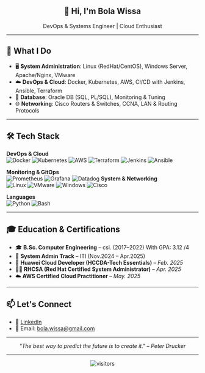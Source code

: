<h2 align="center">👋 Hi, I'm Bola Wissa</h2>
<p align="center">DevOps & Systems Engineer | Cloud Enthusiast </p>

---

## 💼 What I Do

- 🖥️ **System Administration**: Linux (RedHat/CentOS), Windows Server, Apache/Nginx, VMware  
- ☁️ **DevOps & Cloud**: Docker, Kubernetes, AWS, CI/CD with Jenkins, Ansible, Terraform  
- 🧠 **Database**: Oracle DB (SQL, PL/SQL), Monitoring & Tuning  
- 🌐 **Networking**: Cisco Routers & Switches, CCNA, LAN & Routing Protocols  

---

## 🛠️ Tech Stack

**DevOps & Cloud**  
![Docker](https://img.shields.io/badge/Docker-2496ED?style=flat&logo=docker&logoColor=white)
![Kubernetes](https://img.shields.io/badge/Kubernetes-326CE5?style=flat&logo=kubernetes&logoColor=white)
![AWS](https://img.shields.io/badge/AWS-232F3E?style=flat&logo=amazon-aws&logoColor=white)
![Terraform](https://img.shields.io/badge/Terraform-623CE4?style=flat&logo=terraform&logoColor=white)
![Jenkins](https://img.shields.io/badge/Jenkins-D24939?style=flat&logo=jenkins&logoColor=white)
![Ansible](https://img.shields.io/badge/Ansible-EE0000?style=flat&logo=ansible&logoColor=white)

**Monitoring & GitOps**  
![Prometheus](https://img.shields.io/badge/Prometheus-E6522C?style=flat&logo=prometheus&logoColor=white)
![Grafana](https://img.shields.io/badge/Grafana-F46800?style=flat&logo=grafana&logoColor=white)
![Datadog](https://img.shields.io/badge/Datadog-632CA6?style=flat&logo=datadog&logoColor=white)
**System & Networking**  
![Linux](https://img.shields.io/badge/Linux-FCC624?style=flat&logo=linux&logoColor=black)
![VMware](https://img.shields.io/badge/VMware-607078?style=flat&logo=vmware&logoColor=white)
![Windows](https://img.shields.io/badge/Windows_Server-0078D6?style=flat&logo=windows&logoColor=white)
![Cisco](https://img.shields.io/badge/Cisco-1BA0D7?style=flat&logo=cisco&logoColor=white)

**Languages**  
![Python](https://img.shields.io/badge/Python-3776AB?style=flat&logo=python&logoColor=white)
![Bash](https://img.shields.io/badge/Bash-4EAA25?style=flat&logo=gnu-bash&logoColor=white)

---

## 🎓 Education & Certifications

- 🎓 **B.Sc. Computer Engineering** – csi. (2017–2022) With GPA: 3.12 /4  
- 🎯 **System Admin Track** – ITI (Nov.2024 – Apr.2025)  
- 🏅 **Huawei Cloud Developer (HCCDA-Tech Essentials)** – *Feb. 2025* 
- 🧑‍💻 **RHCSA (Red Hat Certified System Administrator)** – *Apr. 2025*
- ☁️ **AWS Certified Cloud Practitioner** – *May. 2025*  

---

## 📫 Let's Connect

- 🔗 [LinkedIn](https://www.linkedin.com/in/bola-wisa/)  
- 📧 Email: bola.wissa@gmail.com

---

<p align="center">
  <i>"The best way to predict the future is to create it." – Peter Drucker</i>
</p>

---

<!-- Visitor Count -->
<p align="center">
  <img src="https://komarev.com/ghpvc/?username=your-username&style=flat-square" alt="visitors"/>
</p>

